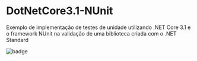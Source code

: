 # DotNetCore3.1-NUnit
Exemplo de implementação de testes de unidade utilizando .NET Core 3.1 e o framework NUnit na validação de uma biblioteca criada com o .NET Standard

![badge](https://img.shields.io/endpoint?url=https://gist.githubusercontent.com/rishilionel/6fba94027676331adec08030de830676/raw/code-coverage-json)
